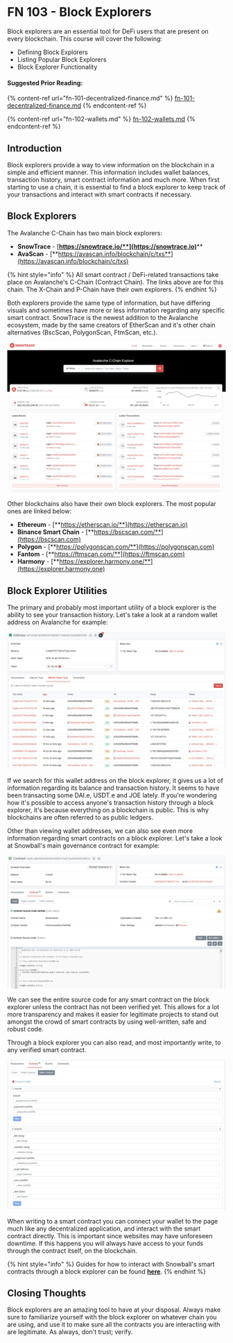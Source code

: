 # FN 103 - Block Explorers

Block explorers are an essential tool for DeFi users that are present on every blockchain. This course will cover the following:

* Defining Block Explorers
* Listing Popular Block Explorers
* Block Explorer Functionality

#### Suggested Prior Reading:

{% content-ref url="fn-101-decentralized-finance.md" %}
[fn-101-decentralized-finance.md](fn-101-decentralized-finance.md)
{% endcontent-ref %}

{% content-ref url="fn-102-wallets.md" %}
[fn-102-wallets.md](fn-102-wallets.md)
{% endcontent-ref %}

## Introduction

Block explorers provide a way to view information on the blockchain in a simple and efficient manner. This information includes wallet balances, transaction history, smart contract information and much more. When first starting to use a chain, it is essential to find a block explorer to keep track of your transactions and interact with smart contracts if necessary.

## Block Explorers

The Avalanche C-Chain has two main block explorers:

* **SnowTrace** - [**https://snowtrace.io/**](https://snowtrace.io)****
* **AvaScan** - [**https://avascan.info/blockchain/c/txs**](https://avascan.info/blockchain/c/txs)

{% hint style="info" %}
All smart contract / DeFi-related transactions take place on Avalanche's C-Chain (Contract Chain). The links above are for this chain. The X-Chain and P-Chain have their own explorers.
{% endhint %}

Both explorers provide the same type of information, but have differing visuals and sometimes have more or less information regarding any specific smart contract. SnowTrace is the newest addition to the Avalanche ecosystem, made by the same creators of EtherScan and it's other chain alternatives (BscScan, PolygonScan, FtmScan, etc.).

![Snowtrace - Avalanche C-Chain's Main Block Explorer](../../.gitbook/assets/Block0.png)

Other blockchains also have their own block explorers. The most popular ones are linked below:

* **Ethereum** - [**https://etherscan.io/**](https://etherscan.io)
* **Binance Smart Chain** - [**https://bscscan.com/**](https://bscscan.com)
* **Polygon** - [**https://polygonscan.com/**](https://polygonscan.com)
* **Fantom** - [**https://ftmscan.com/**](https://ftmscan.com)
* **Harmony** - [**https://explorer.harmony.one/**](https://explorer.harmony.one)

## Block Explorer Utilities

The primary and probably most important utility of a block explorer is the ability to see your transaction history. Let's take a look at a random wallet address on Avalanche for example:

![Random Wallet on Avalanche](../../.gitbook/assets/Block1.png)

If we search for this wallet address on the block explorer, it gives us a lot of information regarding its balance and transaction history. It seems to have been transacting some DAI.e, USDT.e and JOE lately. If you're wondering how it's possible to access anyone's transaction history through a block explorer, it's because everything on a blockchain is public. This is why blockchains are often referred to as public ledgers.

Other than viewing wallet addresses, we can also see even more information regarding smart contracts on a block explorer. Let's take a look at Snowball's main governance contract for example:

![Snowball's Governance Contract on Avalanche](../../.gitbook/assets/Block2.png)

We can see the entire source code for any smart contract on the block explorer unless the contract has not been verified yet. This allows for a lot more transparency and makes it easier for legitimate projects to stand out amongst the crowd of smart contracts by using well-written, safe and robust code.

Through a block explorer you can also read, and most importantly write, to any verified smart contract.

![Writing to Snowball's Governance Contract on Avalanche](../../.gitbook/assets/Block3.png)

When writing to a smart contract you can connect your wallet to the page much like any decentralized application, and interact with the smart contract directly. This is important since websites may have unforeseen downtime. If this happens you will always have access to your funds through the contract itself, on the blockchain.

{% hint style="info" %}
Guides for how to interact with Snowball's smart contracts through a block explorer can be found [**here**](https://docs.snowball.network/resources/guides/manual-contract-interaction).
{% endhint %}

## Closing Thoughts

Block explorers are an amazing tool to have at your disposal. Always make sure to familiarize yourself with the block explorer on whatever chain you are using, and use it to make sure all the contracts you are interacting with are legitimate. As always, don't trust; verify.
